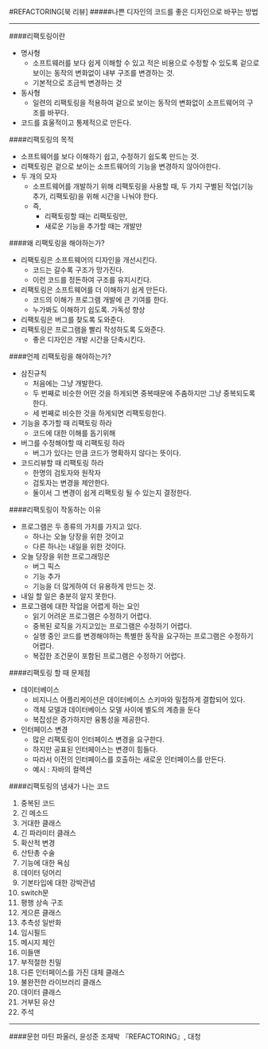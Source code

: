 #REFACTORING[북 리뷰]
#####나쁜 디자인의 코드를 좋은 디자인으로 바꾸는 방법
***
####리팩토링이란
* 명사형
  * 소프트웨러를 보다 쉽게 이해할 수 있고 적은 비용으로 수정할 수 있도록 겉으로 보이는 동작의 변화없이 내부 구조를 변경하는 것.
  * 기본적으로 조금씩 변경하는 것
* 동사형
  * 일련의 리팩토링을 적용하여 겉으로 보이는 동작의 변화없이 소프트웨어의 구조를 바꾸다.
* 코드를 효울적이고 통제적으로 만든다.

####리팩토링의 목적
* 소프트웨어를 보다 이해하기 쉽고, 수정하기 쉽도록 만드는 것.
* 리팩토링은 겉으로 보이는 소프트웨어의 기능을 변경하지 않아야한다.
* 두 개의 모자
  * 소프트웨어를 개발하기 위해 리팩토링을 사용할 때, 두 가지 구별된 작업(기능추가, 리팩토링)을 위해 시간을 나눠야 한다.
  * 즉,
    * 리팩토링할 때는 리팩토링만,
    * 새로운 기능을 추가할 때는 개발만

####왜 리팩토링을 해야하는가?
* 리팩토링은 소프트웨어의 디자인을 개선시킨다.
  * 코드는 갈수록 구조가 망가진다.
  * 이런 코드를 정돈하여 구조를 유지시킨다.
* 리팩토링은 소프트웨어를 더 이해하기 쉽게 만든다.
  * 코드의 이해가 프로그램 개발에 큰 기여를 한다.
  * 누가봐도 이해하기 쉽도록. 가독성 향상
* 리팩토링은 버그를 찾도록 도와준다.
* 리팩토링은 프로그램을 빨리 작성하도록 도와준다.
  * 좋은 디자인은 개발 시간을 단축시킨다.

####언제 리팩토링을 해야하는가?
* 삼진규칙
  * 처음에는 그냥 개발한다.
  * 두 번째로 비슷한 어떤 것을 하게되면 중복때문에 주춤하지만 그냥 중복되도록 한다.
  * 세 번째로 비슷한 것을 하게되면 리팩토링한다.
* 기능을 추가할 때 리팩토링 하라
  * 코드에 대한 이해를 돕기위해
* 버그를 수정해야할 때 리팩토링 하라
  * 버그가 있다는 만큼 코드가 명확하지 않다는 뜻이다.
* 코드리뷰할 때 리팩토링 하라
  * 한명의 검토자와 원작자
  * 검토자는 변경을 제안한다.
  * 둘이서 그 변경이 쉽게 리팩토링 될 수 있는지 결정한다.

####리팩토링이 작동하는 이유
* 프로그램은 두 종류의 가치를 가지고 있다.
  * 하나는 오늘 당장을 위한 것이고
  * 다른 하나는 내일을 위한 것이다.
* 오늘 당장을 위한 프로그래밍은
  * 버그 픽스
  * 기능 추가
  * 기능을 더 많게하여 더 유용하게 만드는 것.
* 내일 할 일은 충분히 알지 못한다.
* 프로그램에 대한 작업을 어렵게 하는 요인
  * 읽기 어려운 프로그램은 수정하기 어렵다.
  * 중복된 로직을 가지고있는 프로그램은 수정하기 어렵다.
  * 실행 중인 코드를 변경해야하는 특별한 동작을 요구하는 프로그램은 수정하기 어렵다.
  * 복잡한 조건문이 포함된 프로그램은 수정하기 어렵다.

####리팩토링 할 때 문제점
* 데이터베이스
  * 비지니스 어플리케이션은 데이터베이스 스키마와 밀접하게 결합되어 있다.
  * 객체 모델과 데이터베이스 모델 사이에 별도의 계층을 둔다
  * 복잡성은 증가하지만 융퉁성을 제공한다.
* 인터페이스 변경
  * 많은 리팩토링이 인터페이스 변경을 요구한다.
  * 하지만 공표된 인터페이스는 변경이 힘들다.
  * 따라서 이전의 인터페이스를 호출하는 새로운 인터페이스를 만든다.
  * 예시 : 자바의 컬렉션

####리팩토링의 냄새가 나는 코드
1. 중복된 코드
2. 긴 메소드
3. 거대한 클래스
4. 긴 파라미터 클래스
5. 확산적 변경
6. 산탄총 수술
7. 기능에 대한 욕심
8. 데이터 덩어리
9. 기본타입에 대한 강박관념
10. switch문
11. 평행 상속 구조
12. 게으른 클래스
13. 추측성 일반화
14. 임시필드
15. 메시지 체인
16. 미들맨
17. 부적절한 친밀
18. 다른 인터페이스를 가진 대체 클래스
19. 불완전한 라이브러리 클래스
20. 데이터 클래스
21. 거부된 유산
22. 주석
***

####문헌
마틴 파울러, 윤성준 조재박  『REFACTORING』, 대청
